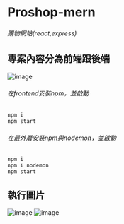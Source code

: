 # Proshop-mern
###### 購物網站(react,express)
## 專案內容分為前端跟後端

![image](https://user-images.githubusercontent.com/44516782/115414614-c4424100-a228-11eb-9b6c-20b0e5f8f222.png)
###### 在frontend安裝npm，並啟動
```
npm i
npm start
```
###### 在最外層安裝npm與nodemon，並啟動
```
npm i
npm i nodemon
npm start
```
## 執行圖片
![image](https://user-images.githubusercontent.com/44516782/115417553-4af81d80-a22b-11eb-9067-43931931f0bf.png)
![image](https://user-images.githubusercontent.com/44516782/115417637-5ba89380-a22b-11eb-89c5-e24d0a8ee000.png)

